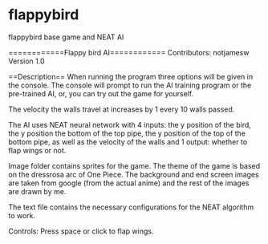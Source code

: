 # flappybird
flappybird base game and NEAT AI

============Flappy bird AI============
Contributors: notjamesw
Version 1.0

==Description==
When running the program three options will be given in the console. The console will prompt to run the AI training program or the pre-trained AI, or, you can try out the game for yourself. 

The velocity the walls travel at increases by 1 every 10 walls passed. 

The AI uses NEAT neural network with 4 inputs: the y position of the bird, the y position the bottom of the top pipe, the y position of the top of the bottom pipe, as well as the velocity of the walls and 1 output: whether to flap wings or not.

Image folder contains sprites for the game. The theme of the game is based on the dressrosa arc of One Piece. The background and end screen images are taken from google (from the actual anime) and the rest of the images are drawn by me. 

The text file contains the necessary configurations for the NEAT algorithm to work. 

Controls: Press space or click to flap wings. 



